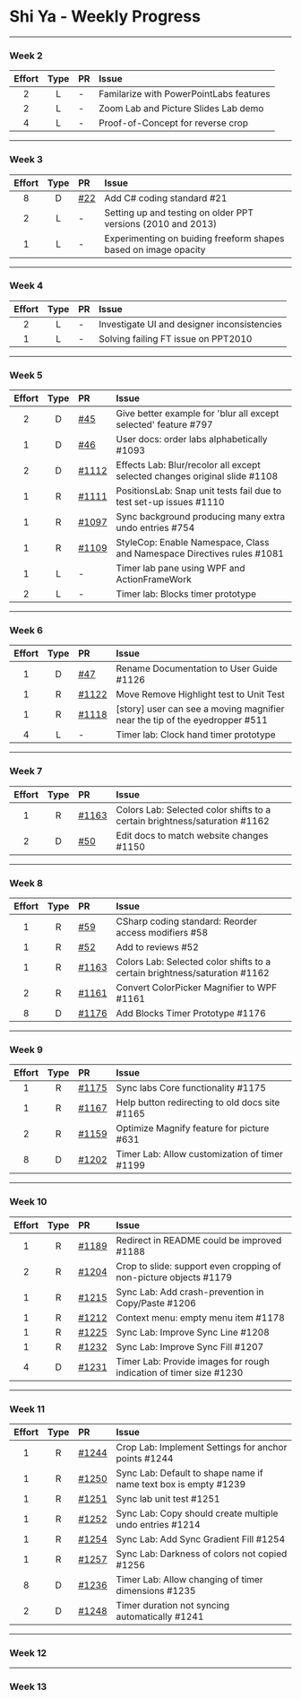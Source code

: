 # Shi Ya - Weekly Progress

---

### Week 2

Effort| Type | PR | Issue
:----:|:----:|:-----------|:------
2 | L | - | Familarize with PowerPointLabs features
2 | L | - | Zoom Lab and Picture Slides Lab demo
4 | L | - | Proof-of-Concept for reverse crop

---
### Week 3

Effort| Type | PR | Issue
:----:|:----:|:-----------|:------
 8 | D | [#22](https://github.com/oss-generic/process/pull/22) | Add C# coding standard #21
 2 | L | - | Setting up and testing on older PPT versions (2010 and 2013)
 1 | L | - | Experimenting on buiding freeform shapes based on image opacity
 
---
### Week 4

Effort| Type | PR | Issue
:----:|:----:|:-----------|:------
2 | L | - | Investigate UI and designer inconsistencies
1 | L | - | Solving failing FT issue on PPT2010

---
### Week 5

Effort| Type | PR | Issue
:----:|:----:|:-----------|:------
2 | D | [#45](https://github.com/PowerPointLabs/PowerPointLabs-Website/pull/45) | Give better example for 'blur all except selected' feature #797
1 | D | [#46](https://github.com/PowerPointLabs/PowerPointLabs-Website/pull/46) | User docs: order labs alphabetically #1093
2 | D | [#1112](https://github.com/PowerPointLabs/PowerPointLabs/pull/1112) | Effects Lab: Blur/recolor all except selected changes original slide #1108
1 | R | [#1111](https://github.com/PowerPointLabs/PowerPointLabs/pull/1111) | PositionsLab: Snap unit tests fail due to test set-up issues #1110
1 | R | [#1097](https://github.com/PowerPointLabs/PowerPointLabs/pull/1097) | Sync background producing many extra undo entries #754
1 | R | [#1109](https://github.com/PowerPointLabs/PowerPointLabs/pull/1109) | StyleCop: Enable Namespace, Class and Namespace Directives rules #1081
1 | L | - | Timer lab pane using WPF and ActionFrameWork
2 | L | - | Timer lab: Blocks timer prototype

---
### Week 6

Effort| Type | PR | Issue
:----:|:----:|:-----------|:------
1 | D | [#47](https://github.com/PowerPointLabs/PowerPointLabs-Website/pull/47) | Rename Documentation to User Guide #1126
1 | R | [#1122](https://github.com/PowerPointLabs/PowerPointLabs/pull/1122) | Move Remove Highlight test to Unit Test
1 | R | [#1118](https://github.com/PowerPointLabs/PowerPointLabs/pull/1118) | [story] user can see a moving magnifier near the tip of the eyedropper #511
4 | L | - | Timer lab: Clock hand timer prototype

---
### Week 7

Effort| Type | PR | Issue
:----:|:----:|:-----------|:------
 1 | R | [#1163](https://github.com/PowerPointLabs/PowerPointLabs/pull/1163) | Colors Lab: Selected color shifts to a certain brightness/saturation #1162
 2 | D | [#50](https://github.com/PowerPointLabs/PowerPointLabs-Website/pull/50) | Edit docs to match website changes #1150
 
---
### Week 8
Effort| Type | PR | Issue
:----:|:----:|:-----------|:------
 1 | R | [#59](https://github.com/oss-generic/process/pull/59) | CSharp coding standard: Reorder access modifiers #58
 1 | R | [#52](https://github.com/PowerPointLabs/PowerPointLabs-Website/pull/52) | Add to reviews #52
 1 | R | [#1163](https://github.com/PowerPointLabs/PowerPointLabs/pull/1163) | Colors Lab: Selected color shifts to a certain brightness/saturation #1162
 2 | R | [#1161](https://github.com/PowerPointLabs/PowerPointLabs/pull/1161) | Convert ColorPicker Magnifier to WPF #1161
 8 | D | [#1176](https://github.com/PowerPointLabs/PowerPointLabs/pull/1176) | Add Blocks Timer Prototype #1176
 
---
### Week 9
Effort| Type | PR | Issue
:----:|:----:|:-----------|:------
 1 | R | [#1175](https://github.com/PowerPointLabs/PowerPointLabs/pull/1175) | Sync labs Core functionality #1175
 1 | R | [#1167](https://github.com/PowerPointLabs/PowerPointLabs/pull/1167) | Help button redirecting to old docs site #1165
 2 | R | [#1159](https://github.com/PowerPointLabs/PowerPointLabs/pull/1159) | Optimize Magnify feature for picture #631
 8 | D | [#1202](https://github.com/PowerPointLabs/PowerPointLabs/pull/1202) | Timer Lab: Allow customization of timer #1199
 
---
### Week 10
Effort| Type | PR | Issue
:----:|:----:|:-----------|:------
 1 | R | [#1189](https://github.com/PowerPointLabs/PowerPointLabs/pull/1189) | Redirect in README could be improved #1188
 2 | R | [#1204](https://github.com/PowerPointLabs/PowerPointLabs/pull/1204) | Crop to slide: support even cropping of non-picture objects #1179
 1 | R | [#1215](https://github.com/PowerPointLabs/PowerPointLabs/pull/1215) | Sync Lab: Add crash-prevention in Copy/Paste #1206
 1 | R | [#1212](https://github.com/PowerPointLabs/PowerPointLabs/pull/1212) | Context menu: empty menu item #1178
 1 | R | [#1225](https://github.com/PowerPointLabs/PowerPointLabs/pull/1225) | Sync Lab: Improve Sync Line #1208
 1 | R | [#1232](https://github.com/PowerPointLabs/PowerPointLabs/pull/1232) | Sync Lab: Improve Sync Fill #1207
 4 | D | [#1231](https://github.com/PowerPointLabs/PowerPointLabs/pull/1231) | Timer Lab: Provide images for rough indication of timer size #1230
 
---
### Week 11
Effort| Type | PR | Issue
:----:|:----:|:-----------|:------
 1 | R | [#1244](https://github.com/PowerPointLabs/PowerPointLabs/pull/1244) | Crop Lab: Implement Settings for anchor points #1244
 1 | R | [#1250](https://github.com/PowerPointLabs/PowerPointLabs/pull/1250) | Sync Lab: Default to shape name if name text box is empty #1239
 1 | R | [#1251](https://github.com/PowerPointLabs/PowerPointLabs/pull/1251) | Sync lab unit test #1251
 1 | R | [#1252](https://github.com/PowerPointLabs/PowerPointLabs/pull/1252) | Sync Lab: Copy should create multiple undo entries #1214
 1 | R | [#1254](https://github.com/PowerPointLabs/PowerPointLabs/pull/1254) | Sync Lab: Add Sync Gradient Fill #1254
 1 | R | [#1257](https://github.com/PowerPointLabs/PowerPointLabs/pull/1257) | Sync Lab: Darkness of colors not copied #1256
 8 | D | [#1236](https://github.com/PowerPointLabs/PowerPointLabs/pull/1236) | Timer Lab: Allow changing of timer dimensions #1235
 2 | D | [#1248](https://github.com/PowerPointLabs/PowerPointLabs/pull/1248) | Timer duration not syncing automatically #1241
 
---
### Week 12

---
### Week 13

